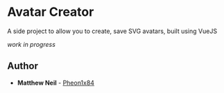 # Avatar Creator
A side project to allow you to create, save SVG avatars, built using VueJS

*work in progress*

## Author

* **Matthew Neil** - [Pheon1x84](https://github.com/Phoen1x84)
